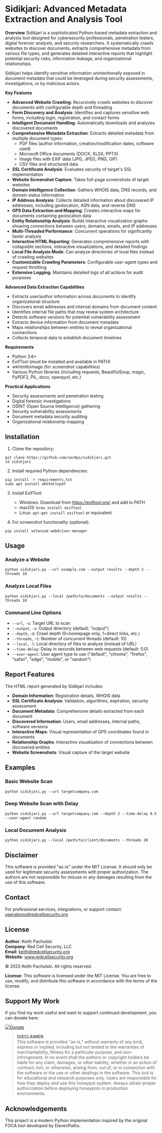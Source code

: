 # Sidikjari: Advanced Metadata Extraction and Analysis Tool

**Overview**
Sidikjari is a sophisticated Python-based metadata extraction and analysis tool designed for cybersecurity professionals, penetration testers, digital forensic analysts, and security researchers. It systematically crawls websites to discover documents, extracts comprehensive metadata from various file types, and generates detailed interactive reports that highlight potential security risks, information leakage, and organizational relationships.

Sidikjari helps identify sensitive information unintentionally exposed in document metadata that could be leveraged during security assessments, investigations, or by malicious actors.

**Key Features**

* **Advanced Website Crawling**: Recursively crawls websites to discover documents with configurable depth and threading
* **Form Discovery and Analysis**: Identifies and captures sensitive web forms, including login, registration, and contact forms
* **Intelligent Document Handling**: Automatically downloads and analyzes discovered documents
* **Comprehensive Metadata Extraction**: Extracts detailed metadata from multiple document types:
  * PDF files (author information, creation/modification dates, software used)
  * Microsoft Office documents (DOCX, XLSX, PPTX)
  * Image files with EXIF data (JPG, JPEG, PNG, GIF)
  * CSV files and structured data
* **SSL Certificate Analysis**: Evaluates security of target's SSL implementation
* **Website Screenshot Capture**: Takes full-page screenshots of target websites
* **Domain Intelligence Collection**: Gathers WHOIS data, DNS records, and domain status information
* **IP Address Analysis**: Collects detailed information about discovered IP addresses, including geolocation, ASN data, and reverse DNS
* **GPS Data Extraction and Mapping**: Creates interactive maps for documents containing geolocation data
* **Entity Relationship Analysis**: Builds interactive visualization graphs showing connections between users, domains, emails, and IP addresses
* **Multi-Threaded Performance**: Concurrent operations for significantly faster analysis
* **Interactive HTML Reporting**: Generates comprehensive reports with collapsible sections, interactive visualizations, and detailed findings
* **Local File Analysis Mode**: Can analyze directories of local files instead of crawling websites
* **Customizable Crawling Parameters**: Configurable user-agent types and request throttling
* **Extensive Logging**: Maintains detailed logs of all actions for audit purposes

**Advanced Data Extraction Capabilities**

* Extracts user/author information across documents to identify organizational structure
* Discovers email addresses and internal domains from document content
* Identifies internal file paths that may reveal system architecture
* Detects software versions for potential vulnerability assessment
* Extracts device information from document metadata
* Maps relationships between entities to reveal organizational connections
* Collects temporal data to establish document timelines

**Requirements**
* Python 3.6+
* ExifTool (must be installed and available in PATH)
* wkhtmltoimage (for screenshot capabilities)
* Various Python libraries (including requests, BeautifulSoup, magic, PyPDF2, PIL, docx, openpyxl, etc.)

**Practical Applications**
* Security assessments and penetration testing
* Digital forensic investigations
* OSINT (Open Source Intelligence) gathering
* Security vulnerability assessments
* Document metadata security auditing
* Organizational relationship mapping

## Installation

1. Clone the repository:
```
git clone https://github.com/sec0ps/sidikjari.git
cd sidikjari
```

2. Install required Python dependencies:
```
pip install -r requirements.txt
sudo apt install wkhtmltopdf
```

3. Install ExifTool:
   - Windows: Download from https://exiftool.org/ and add to PATH
   - macOS: `brew install exiftool`
   - Linux: `apt-get install exiftool` or equivalent

4. For screenshot functionality (optional):
```
pip install selenium webdriver-manager
```

## Usage

### Analyze a Website

```
python sidikjari.py --url example.com --output results --depth 2 --threads 10
```

### Analyze Local Files

```
python sidikjari.py --local /path/to/documents --output results --threads 10
```

### Command Line Options

- `--url`, `-u`: Target URL to scan
- `--output`, `-o`: Output directory (default: "output")
- `--depth`, `-d`: Crawl depth (0=homepage only, 1=direct links, etc.)
- `--threads`, `-t`: Number of concurrent threads (default: 10)
- `--local`, `-l`: Local directory of files to analyze (instead of URL)
- `--time-delay`: Delay in seconds between web requests (default: 0.0)
- `--user-agent`: User agent type to use ("default", "chrome", "firefox", "safari", "edge", "mobile", or "random")

## Report Features

The HTML report generated by Sidikjari includes:

- **Domain Information**: Registration details, WHOIS data
- **SSL Certificate Analysis**: Validation, algorithms, expiration, security assessment
- **Document Metadata**: Comprehensive details extracted from each document
- **Discovered Information**: Users, email addresses, internal paths, software versions
- **Interactive Maps**: Visual representation of GPS coordinates found in documents
- **Relationship Graphs**: Interactive visualization of connections between discovered entities
- **Website Screenshots**: Visual capture of the target website

## Examples

### Basic Website Scan
```
python sidikjari.py --url targetcompany.com
```

### Deep Website Scan with Delay
```
python sidikjari.py --url targetcompany.com --depth 3 --time-delay 0.5 --user-agent random
```

### Local Document Analysis
```
python sidikjari.py --local /path/to/client/documents --threads 20
```

## Disclaimer

This software is provided "as-is" under the MIT License. It should only be used for legitimate security assessments with proper authorization. The authors are not responsible for misuse or any damages resulting from the use of this software.

## Contact
For professional services, integrations, or support contact: operations@redcellsecurity.org

## License

**Author**: Keith Pachulski  
**Company**: Red Cell Security, LLC  
**Email**: keith@redcellsecurity.org  
**Website**: www.redcellsecurity.org  

© 2025 Keith Pachulski. All rights reserved.

**License**: This software is licensed under the MIT License. You are free to use, modify, and distribute this software in accordance with the terms of the license.

## Support My Work

If you find my work useful and want to support continued development, you can donate here:

[![Donate](https://img.shields.io/badge/Donate-PayPal-blue.svg)](https://paypal.me/sec0ps)

> **DISCLAIMER**:  
> This software is provided "as-is," without warranty of any kind, express or implied, including but not limited to the warranties of merchantability, fitness for a particular purpose, and non-infringement. In no event shall the authors or copyright holders
> be liable for any claim, damages, or other liability, whether in an action of contract, tort, or otherwise, arising from, out of, or in connection with the software or the use or other dealings in the software.
> This tool is for educational and research purposes only. Users are responsible for how they deploy and use this honeypot system. Always obtain proper authorization before deploying honeypots in production environments.


## Acknowledgements

This project is a modern Python implementation inspired by the original FOCA tool developed by ElevenPaths.
